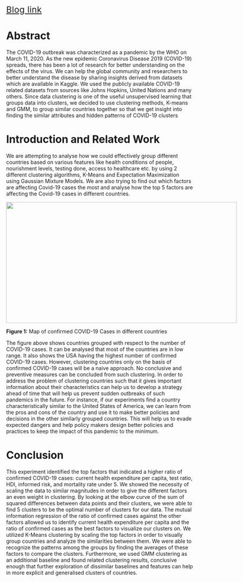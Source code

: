 <h1><span style="font-size: 23px; font-weight: normal; letter-spacing: 0.4px;"><a href="http://appielife.in/index.php/2020/05/13/clustering-countries-based-on-covid-19-confirmed-cases-and-indicators/">Blog link</a></span></h1>
<h1><b>Abstract</b></h1>
<span style="font-weight: 400;">The COVID-19 outbreak was characterized as a pandemic by the WHO on March 11, 2020. As the new epidemic Coronavirus Disease 2019 (COVID-19) spreads, there has been a lot of research for better understanding on the effects of the virus. We can help the global community and researchers to better understand the disease by sharing insights derived from datasets which are available in Kaggle. We used the publicly available COVID-19 related datasets </span><span style="font-weight: 400;">from sources like Johns Hopkins, United Nations and many others.</span><span style="font-weight: 400;"> Since data clustering is one of the useful unsupervised learning that groups data into clusters, we decided to use clustering methods, K-means and GMM, to group similar countries together so that we get insight into finding the similar attributes and hidden patterns of COVID-19 clusters</span>

<h1><b>Introduction and Related Work</b></h1>
<span style="font-weight: 400;">We are attempting to analyse how we could effectively group different countries based on various features like health conditions of people, nourishment levels, testing done, access to healthcare etc. by using 2 different clustering algorithms, K-Means and Expectation Maximization using Gaussian Mixture Models. We are also trying to find out which factors are affecting Covid-19 cases the most and analyse how the top 5 factors are affecting the Covid-19 cases in different countries.</span>

<span id="docs-internal-guid-0a066046-7fff-0106-8a08-3709b1c61093" style="font-weight: normal;"><span style="border-width: initial; border-style: none; display: inline-block; overflow: hidden; width: 622px; height: 326px;"><img src="https://lh5.googleusercontent.com/wM31gW_MOBr3CVjO0WluLo7v6EcDHCTDpVxAO3jRKe5N8mgL4353fHbsHm0i-nCowUS9QWgeBWnEDWbRP601GpQ-0w5R7txPL24mrdBWSz-PXsvfcULZryrBISbVwsM9k1QziSBW" width="622" height="326" /></span></span><span style="font-weight: 400;">
</span>

<b>Figure 1:</b><span style="font-weight: 400;"> Map of confirmed COVID-19 Cases in different countries</span>

<span style="font-weight: 400;">The figure</span> <span style="font-weight: 400;">above shows countries grouped with respect to the number of COVID-19 cases. It can be analysed that most of the countries are in low range. It also shows the USA having the highest number of confirmed COVID-19 cases. However, clustering countries only on the basis of confirmed COVID-19 cases will be a naive approach. No conclusive and preventive measures can be concluded from such clustering. In order to address the problem of clustering countries such that it gives important information about their characteristics can help us to develop a strategy ahead of time that will help us prevent sudden outbreaks of such pandemics in the future. For instance, if our experiments find a country characteristically similar to the United States of America, we can learn from the pros and cons of the country and use it to make better policies and decisions in the other similarly grouped countries. This will help us to evade expected dangers and help policy makers design better policies and practices to keep the impact of this pandemic to the minimum.</span>


<h1><b>Conclusion</b><span style="font-weight: 400;">
</span></h1>
<span style="font-weight: 400;">This experiment identified the top factors that indicated a higher ratio of confirmed COVID-19 cases: current health expenditure per capita, test ratio, HDI, informed risk, and mortality rate under 5. We showed the necessity of scaling the data to similar magnitudes in order to give the different factors an even weight in clustering. By looking at the elbow curve of the sum of squared differences between data points and their clusters, we were able to find 5 clusters to be the optimal number of clusters for our data. The mutual information regression of the ratio of confirmed cases against the other factors allowed us to identify current health expenditure per capita and the ratio of confirmed cases as the best factors to visualize our clusters on. We utilized K-Means clustering by scaling the top factors in order to visually group countries and analyze the similarities between them. We were able to recognize the patterns among the groups by finding the averages of these factors to compare the clusters. Furthermore, we used GMM clustering as an additional baseline and found related clustering results, conclusive enough that further exploration of dissimilar baselines and features can help in more explicit and generalised clusters of countries.</span>
